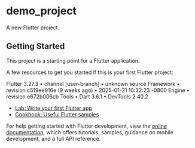 # demo_project

A new Flutter project.

## Getting Started

This project is a starting point for a Flutter application.

A few resources to get you started if this is your first Flutter project:

Flutter 3.27.3 • channel [user-branch] • unknown source
Framework • revision c519ee916e (9 weeks ago) • 2025-01-21 10:32:23 -0800
Engine • revision e672b006cb
Tools • Dart 3.6.1 • DevTools 2.40.2


- [Lab: Write your first Flutter app](https://docs.flutter.dev/get-started/codelab)
- [Cookbook: Useful Flutter samples](https://docs.flutter.dev/cookbook)

For help getting started with Flutter development, view the
[online documentation](https://docs.flutter.dev/), which offers tutorials,
samples, guidance on mobile development, and a full API reference.

